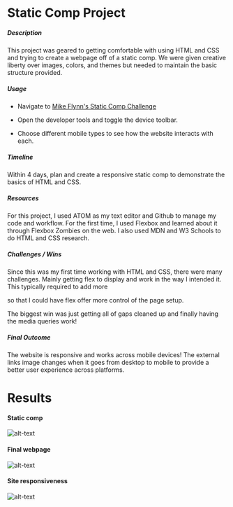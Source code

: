 # Static Comp Project

##### Description

This project was geared to getting comfortable with using HTML and CSS and trying to create a webpage off of a static comp. We were given creative liberty over images, colors, and themes but needed to maintain the basic structure provided.

##### Usage

- Navigate to [Mike Flynn's Static Comp Challenge](https://mdflynn.github.io/mf-comp-challenge-1/)

- Open the developer tools and toggle the device toolbar.

- Choose different mobile types to see how the website interacts with each.

##### Timeline

Within 4 days, plan and create a responsive static comp to demonstrate the basics of HTML and CSS.

##### Resources

For this project, I used ATOM as my text editor and Github to manage my code and workflow. For the first time, I used Flexbox and learned about it through Flexbox Zombies on the web. I also used MDN and W3 Schools to do HTML and CSS research.

##### Challenges / Wins

Since this was my first time working with HTML and CSS, there were many challenges. Mainly getting flex to display and work in the way I intended it. This typically required to add more <div> so that I could have flex offer more control of the page setup.

The biggest win was just getting all of gaps cleaned up and finally having the media queries work!

##### Final Outcome

The website is responsive and works across mobile devices! The external links image changes when it goes from desktop to mobile to provide a better user experience across platforms.

# Results

#### Static comp

![alt-text](https://i.imgur.com/LLvzaeB.png)

#### Final webpage

![alt-text](https://i.imgur.com/1mmA97J.png)

#### Site responsiveness

![alt-text](https://media.giphy.com/media/cInlLFl7NMoZo2FiPS/giphy.gif)
